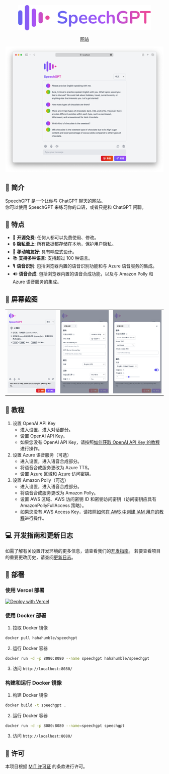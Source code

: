 <p align="center">
  <a href="https://speechgpt.app"><img height="80px" src="../assets/speechgpt-icon-text.svg" alt="SpeechGPT" /></a>
</p>

<p align="center">
  <a href="https://speechgpt.app/">网站</a>
</p>

<p align="center">
  <img src="../assets/demo-zh.png" alt="SpeechGPT Website Demo" width="900px" />
</p>

## 🌟 简介
SpeechGPT 是一个让你与 ChatGPT 聊天的网站。<br/>
你可以使用 SpeechGPT 来练习你的口语，或者只是和 ChatGPT 闲聊。

## 🚀 特点
- 📖 **开源免费**: 任何人都可以免费使用、修改。
- 🔒 **隐私至上**: 所有数据都存储在本地，保护用户隐私。
- 📱 **移动端友好**: 具有响应式设计。
- 📚 **支持多种语言**: 支持超过 100 种语言。
- 🎙 **语音识别**: 包括浏览器内置的语音识别功能和与 Azure 语音服务的集成。
- 🔊 **语音合成**: 包括浏览器内置的语音合成功能，以及与 Amazon Polly 和 Azure 语音服务的集成。

## 📸 屏幕截图
<table>
  <tr>
    <td><img src="../assets/screenshots/screenshot-1-zh.png" width="360px" alt="Screenshot 1"></td>
    <td><img src="../assets/screenshots/screenshot-2-zh.png" width="360px" alt="Screenshot 2"></td>
    <td><img src="../assets/screenshots/screenshot-3-zh.png" width="360px" alt="Screenshot 3"></td>
  </tr>
</table>

## 📖 教程
1. 设置 OpenAI API Key <br/>
    - 进入设置，进入对话部分。
    - 设置 OpenAI API Key。
    - 如果您没有 OpenAI API Key，请按照[如何获取 OpenAI API Key 的教程](https://www.windowscentral.com/software-apps/how-to-get-an-openai-api-key)进行操作。
2. 设置 Azure 语音服务（可选）
    - 进入设置，进入语音合成部分。
    - 将语音合成服务更改为 Azure TTS。
    - 设置 Azure 区域和 Azure 访问密钥。
3. 设置 Amazon Polly（可选）
    - 进入设置，进入语音合成部分。
    - 将语音合成服务更改为 Amazon Polly。
    - 设置 AWS 区域、AWS 访问密钥 ID 和密钥访问密钥（访问密钥应具有 AmazonPollyFullAccess 策略）。
    - 如果您没有 AWS Access Key，请按照[如何在 AWS 中创建 IAM 用户的教程](https://www.techtarget.com/searchcloudcomputing/tutorial/Step-by-step-guide-on-how-to-create-an-IAM-user-in-AWS)进行操作。

## 💻 开发指南和更新日志
如需了解有关设置开发环境的更多信息，请查看我们的[开发指南](./docs/developer-guide.zh.md)。
若要查看项目的重要更改历史，请查阅[更新日志](./CHANGELOG.md)。

## 🚢 部署
### 使用 Vercel 部署
[![Deploy with Vercel](https://vercel.com/button)](https://vercel.com/new/clone?repository-url=https%3A%2F%2Fgithub.com%2Fhahahumble%2Fspeechgpt&env=VITE_OPENAI_API_KEY,VITE_OPENAI_HOST,VITE_AWS_REGION,VITE_AWS_ACCESS_KEY_ID,VITE_AWS_ACCESS_KEY,VITE_AZURE_REGION,VITE_AZURE_KEY&envDescription=If%20you%20do%20not%20want%20to%20provide%20a%20value%2C%20use%20REPLACE_WITH_YOUR_OWN.&project-name=speechgpt&repository-name=speechgpt)

### 使用 Docker 部署
1. 拉取 Docker 镜像
```bash
docker pull hahahumble/speechgpt
```

2. 运行 Docker 容器
```bash
docker run -d -p 8080:8080 --name speechgpt hahahumble/speechgpt
```

3. 访问 `http://localhost:8080/`

### 构建和运行 Docker 镜像
1. 构建 Docker 镜像
```bash
docker build -t speechgpt .
```

2. 运行 Docker 容器
```bash
docker run -d -p 8080:8080 --name=speechgpt speechgpt
```

3. 访问 `http://localhost:8080/`

## 📄 许可
本项目根据 [MIT 许可证](/LICENSE) 的条款进行许可。
